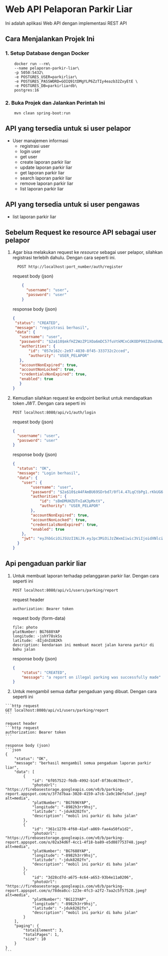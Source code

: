 # Web API Pelaporan Parkir Liar

Ini adalah aplikasi Web API dengan implementasi REST API

## Cara Menjalankan Projek Ini

### 1. Setup Database dengan Docker

```shell
    docker run --rm\
    --name pelaporan-parkir-liar\
    -p 5050:5432\
    -e POSTGRES_USER=parkirliar\
    -e POSTGRES_PASSWORD=GOIQ91tDMgYLP6ZzTIy4eazb32ZxyEtE \
    -e POSTGRES_DB=parkirliardb\
    postgres:16
```

### 2. Buka Projek dan Jalankan Perintah Ini

```shell
    mvn clean spring-boot:run
```

## API yang tersedia untuk si user pelapor

* User manajemen informasi
    * registrasi user
    * login user
    * get user
    * create laporan parkir liar
    * update laporan parkir liar
    * get laporan parkir liar
    * search laporan parkir liar
    * remove laporan parkir liar
    * list laporan parkir liar

## API yang tersedia untuk si user pengawas

* list laporan parkir liar

## Sebelum Request ke resource API sebagai user pelapor

1. Agar bisa melakukan request ke _resource_ sebagai user pelapor, silahkan registrasi terlebih dahulu. Dengan cara
   seperti ini.

   ```http request
     POST http://localhost:port_number/auth/register
   ```
   request body (json)
   ```json
       {
         "username": "user",
         "password": "user"
       }
   ```

   response body (json)
   ```json
   {
    "status": "CREATED",
    "message": "registrasi berhasil",
    "data": {
      "username": "user",
      "password": "$2a$10$mkfHZ2WzZP1XOa6mDC57fuVtkMCnCdKODP99IZUxUhNLy2dBlmGee",
      "authorities": {
          "id": "057e162c-2e97-4830-8f45-333732c2cced",
          "authority": "USER_PELAPOR"
      },
      "accountNonExpired": true,
      "accountNonLocked": true,
      "credentialsNonExpired": true,
      "enabled": true         
      }
   }
    ```

2.  Kemudian silahkan request ke endpoint berikut untuk mendapatkan token _JWT_. Dengan cara seperti ini
    ```http request
    POST localhost:8080/api/v1/auth/login
    ```

    request body (json)
    ```json
    {
      "username": "user",
      "password": "user"
    }
    ```
    
    response body (json)
    ```json
    {
      "status": "OK",
      "message": "Login berhasil",
      "data": {
        "user": {
            "username": "user",
            "password": "$2a$10$zA4FAmBU69SDrbd7/0fl4.47LqCtbPg1.rKkUG6c/3rVkmwnWDYtu",
            "authorities": {
                "id": "sBmDMUHZUTnIaK3pMxtV",
                "authority": "USER_PELAPOR"
            },
            "accountNonExpired": true,
            "accountNonLocked": true,
            "credentialsNonExpired": true,
            "enabled": true
        },
        "jwt": "eyJhbGciOiJSUzI1NiJ9.eyJpc3MiOiJzZWxmIiwic3ViIjoidXNlciIsImlhdCI6MTcwODI1NDMxMiwicm9sZXMiOiJVU0VSX1BFTEFQT1IifQ.kmHKFSN3dl0IS8K1YiYl2Lo6tPvZpCZcT5uUIsfLOnA3Uc2Oxtv3J8T1KWs4vdXpVn0Y4R9es9jM35RAFMzpPTEH_WikavMyolD_-_jW_iRwwv958wGFahVOSuJL2w1ywRRAtoekTs16FI3L1GyjkcZCtOqVPPA_E2H5D9zUEcSHbVphwRvokHPXHofz5VoeuufE7XCwX4bc2PBi8VT7IBahcjuOgq4cMkA3kaSCVGeXFjTEzJ8JKu7pnhHudwef5krQxxv8Nzy7L4etFXz_hD-DlOc4Z81IxtCDVeqOGwL_kkr2KeENEX8DZXUEtJnqCNJFw2R98i3EngZ_BDN4RA"
      }
    }
    ```
    
## Api pengaduan parkir liar

1.  Untuk membuat laporan terhadap pelanggaran parkir liar. Dengan cara seperti ini

    ```http request
    POST localhost:8080/api/v1/users/parking/report
    ```

    request header
    ```http request
    authorization: Bearer token
    ```
    request body (form-data)
    ```text
    file: photo
    platNumber: BG7688YAP
    longitude: -jshY78skSs
    latitude: -8IjdnIU82Kh
    description: kendaraan ini membuat macet jalan karena parkir di bahu jalan
    ```
    
    response body (json)
    ```json
    {
        "status": "CREATED",
        "message": "a report on illegal parking was successfully made"
    }
    ```

   2.   Untuk mengambil semua daftar pengaduan yang dibuat. Dengan cara seperti ini
    
    ```http request
    GET localhost:8080/api/v1/users/parking/report
    ```

    request header
    ```http request
    authorization: Bearer token
    ```

    response body (json)
    ```json
    {
        "status": "OK",
        "message": "berhasil mengambil semua pengaduan laporan parkir liar",
        "data": [
            {
                "id": "6f057522-f6db-4992-b14f-8f36c4678ec5",
                "photoUrl": "https://firebasestorage.googleapis.com/v0/b/parking-report.appspot.com/o/3f7d7baa-3020-4159-a7c6-2a9c10efe3af.jpeg?alt=media",
                "platNumber": "BG7696YAP",
                "longitude": "-8982h3rr9hsj",
                "latitude": "-jduk8202fn",
                "description": "mobil ini parkir di bahu jalan"
            },
            {
                "id": "361c1270-4f60-41af-a869-fae4a50fa1d2",
                "photoUrl": "https://firebasestorage.googleapis.com/v0/b/parking-report.appspot.com/o/02a34d6f-4cc1-4f18-ba89-e5d087753748.jpeg?alt=media",
                "platNumber": "BG7688YAP",
                "longitude": "-8982h3rr9hsj",
                "latitude": "-jduk8202fn",
                "description": "mobil ini parkir di bahu jalan"
            },
            {
                "id": "3d28cd7d-a675-4c64-a653-93b4e11a0206",
                "photoUrl": "https://firebasestorage.googleapis.com/v0/b/parking-report.appspot.com/o/78dea8cc-123e-4fc3-a2f2-7aa2c5f57528.jpeg?alt=media",
                "platNumber": "BG123YAP",
                "longitude": "-8982h3rr9hsj",
                "latitude": "-jduk8202fn",
                "description": "mobil ini parkir di bahu jalan"
            }
        ],
        "paging": {
            "totalElement": 3,
            "totalPages": 1,
            "size": 10
        }
    }
    ```

















